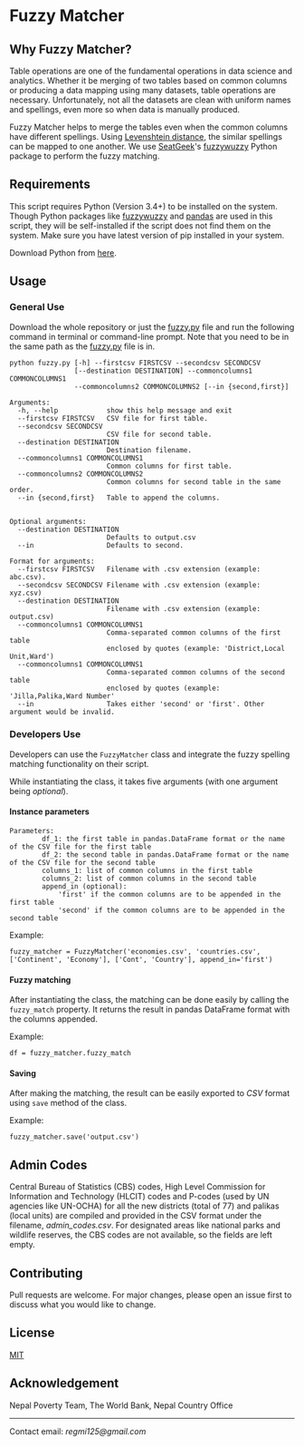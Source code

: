 # Fuzzy Matcher

## Why Fuzzy Matcher?

Table operations are one of the fundamental operations in data science and analytics. Whether it be merging of two tables based on common columns or producing a data mapping using many datasets, table operations are necessary. Unfortunately, not all the datasets are clean with uniform names and spellings, even more so when data is manually produced. 

Fuzzy Matcher helps to merge the tables even when the common columns have different spellings. Using [Levenshtein distance](https://en.wikipedia.org/wiki/Levenshtein_distance), the similar spellings can be mapped to one another. We use [SeatGeek](https://github.com/seatgeek)'s [fuzzywuzzy](https://github.com/seatgeek/fuzzywuzzy) Python package to perform the fuzzy matching.

## Requirements

This script requires Python (Version 3.4+) to be installed on the system. Though Python packages like [fuzzywuzzy](https://github.com/seatgeek/fuzzywuzzy) and [pandas](https://pandas.pydata.org/) are used in this script, they will be self-installed if the script does not find them on the system. Make sure you have latest version of pip installed in your system.

Download Python from [here](https://www.python.org/downloads/).

## Usage

### General Use

Download the whole repository or just the [fuzzy.py](fuzzy.py) file and run the following command in terminal or command-line prompt. Note that you need to be in the same path as the [fuzzy.py](fuzzy.py) file is in.


```
python fuzzy.py [-h] --firstcsv FIRSTCSV --secondcsv SECONDCSV
                [--destination DESTINATION] --commoncolumns1 COMMONCOLUMNS1
                --commoncolumns2 COMMONCOLUMNS2 [--in {second,first}]

Arguments:
  -h, --help            show this help message and exit
  --firstcsv FIRSTCSV   CSV file for first table.
  --secondcsv SECONDCSV
                        CSV file for second table.
  --destination DESTINATION
                        Destination filename.
  --commoncolumns1 COMMONCOLUMNS1
                        Common columns for first table.
  --commoncolumns2 COMMONCOLUMNS2
                        Common columns for second table in the same order.
  --in {second,first}   Table to append the columns.


Optional arguments:
  --destination DESTINATION
                        Defaults to output.csv
  --in                  Defaults to second.

Format for arguments:
  --firstcsv FIRSTCSV   Filename with .csv extension (example: abc.csv).
  --secondcsv SECONDCSV Filename with .csv extension (example: xyz.csv)
  --destination DESTINATION
                        Filename with .csv extension (example: output.csv)
  --commoncolumns1 COMMONCOLUMNS1
                        Comma-separated common columns of the first table
                        enclosed by quotes (example: 'District,Local Unit,Ward')
  --commoncolumns1 COMMONCOLUMNS1
                        Comma-separated common columns of the second table
                        enclosed by quotes (example: 'Jilla,Palika,Ward Number'
  --in                  Takes either 'second' or 'first'. Other argument would be invalid. 

```

### Developers Use
Developers can use the `FuzzyMatcher` class and integrate the fuzzy spelling matching functionality on their script. 

While instantiating the class, it takes five arguments (with one argument being _optional_). 

#### Instance parameters
```
Parameters:
        df_1: the first table in pandas.DataFrame format or the name of the CSV file for the first table
        df_2: the second table in pandas.DataFrame format or the name of the CSV file for the second table
        columns_1: list of common columns in the first table
        columns_2: list of common columns in the second table
        append_in (optional): 
            'first' if the common columns are to be appended in the first table
            'second' if the common columns are to be appended in the second table
```
Example:
```
fuzzy_matcher = FuzzyMatcher('economies.csv', 'countries.csv', ['Continent', 'Economy'], ['Cont', 'Country'], append_in='first')
```

#### Fuzzy matching
After instantiating the class, the matching can be done easily by calling the `fuzzy_match` property. It returns the result in pandas DataFrame format with the columns appended.

Example:
```
df = fuzzy_matcher.fuzzy_match
```
#### Saving
After making the matching, the result can be easily exported to _CSV_ format using `save` method of the class.

Example:
```
fuzzy_matcher.save('output.csv')
```
 
## Admin Codes
Central Bureau of Statistics (CBS) codes, High Level Commission for Information and Technology (HLCIT) codes and P-codes (used by UN agencies like UN-OCHA) for all the new districts (total of 77) and palikas (local units) are compiled and provided in the CSV format under the filename, _admin_codes.csv_. For designated areas like national parks and wildlife reserves, the CBS codes are not available, so the fields are left empty.

## Contributing
Pull requests are welcome. For major changes, please open an issue first to discuss what you would like to change.

## License
[MIT](https://choosealicense.com/licenses/mit/)

## Acknowledgement
Nepal Poverty Team, The World Bank, Nepal Country Office 

---
Contact email: _regmi125@gmail.com_